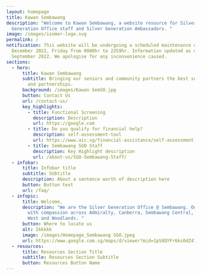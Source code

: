 ```yaml
---
layout: homepage
title: Kawan Sembawang
description: "Welcome to Kawan Sembawang, a website resource for Silver
  Generation Office staff and Silver Generation Ambassadors. "
image: /images/isomer-logo.svg
permalink: /
notification: This website will be undergoing a scheduled maintenance on 31
  December 2022, Friday from 0000hr to 2359hr. Information updated as of 9
  September 2022. We apologise for any inconvenience caused.
sections:
  - hero:
      title: Kawan Sembawang
      subtitle: Bringing our seniors and community partners the best service, care,
        and partnerships.
      background: /images/Kawan SemSO.jpg
      button: Contact Us
      url: /contact-us/
      key_highlights:
        - title: Functional Screening
          description: Description
          url: https://google.com
        - title: Do you qualify for financial help?
          description: self-assessment-tool
          url: https://www.aic.sg/financial-assistance/self-assessment-tool
        - title: Sembawang SGO Staff
          description: Key Highlight description
          url: /about-us/SGO-Sembawang-Staff/
  - infobar:
      title: Infobar title
      subtitle: SUbtitle
      description: About a sentence worth of description here
      button: Button text
      url: /faq/
  - infopic:
      title: Welcome,
      description: "We are the Silver Generation Office @ Sembawang. Our staff serve
        with compassion across Admiralty, Canberra, Sembawang Central, Sembawang
        West and Woodlands. "
      button: Where to locate us
      alt: Ikkkkk
      image: /images/Homepage_Sembawang SGO.jpeg
      url: https://www.google.com.sg/maps/d/viewer?mid=1pS8QYFr6ks0dZ47So3BzMiwpqVhxmb7c&hl=en_GB&ll=1.3593061164125717%2C103.83711189999998&z=13
  - resources:
      title: Resources Section Title
      subtitle: Resources Section Subtitle
      button: Resources Button Name
---
```

